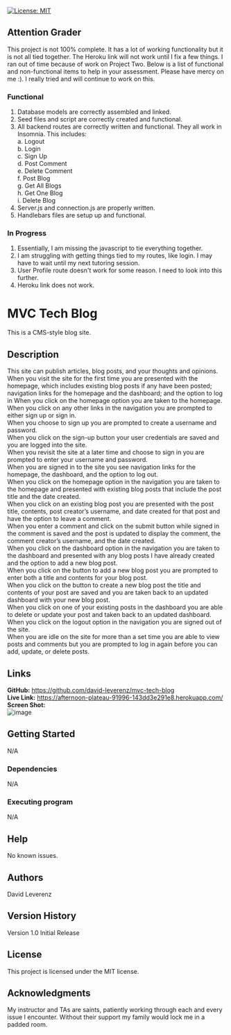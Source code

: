 [![License: MIT](https://img.shields.io/badge/License-MIT-yellow.svg)](https://opensource.org/licenses/MIT)

## Attention Grader
This project is not 100% complete.  It has a lot of working functionality but it is not all tied together.  The Heroku link will not work until I fix a few things.  I ran out of time because of work on Project Two.  Below is a list of functional and non-functional items to help in your assessment.  Please have mercy on me :).  I really tried and will continue to work on this.<br>
### Functional
1) Database models are correctly assembled and linked.
2) Seed files and script are correctly created and functional.
3) All backend routes are correctly written and functional.  They all work in Insomnia.  This includes:<br>
   a. Logout<br>
   b. Login<br>
   c. Sign Up<br>
   d. Post Comment<br>
   e. Delete Comment<br>
   f. Post Blog<br>
   g. Get All Blogs<br>
   h. Get One Blog<br>
   i. Delete Blog<br>
4) Server.js and connection.js are properly written.
5) Handlebars files are setup up and functional.

### In Progress
1. Essentially, I am missing the javascript to tie everything together.
2. I am struggling with getting things tied to my routes, like login.  I may have to wait until my next tutoring session.
3. User Profile route doesn't work for some reason.  I need to look into this further.
4. Heroku link does not work.


# MVC Tech Blog
This is a CMS-style blog site.<br>
## Description
This site can publish articles, blog posts, and your thoughts and opinions.<br>
When you visit the site for the first time you are presented with the homepage, which includes existing blog posts if any have been posted; navigation links for the homepage and the dashboard; and the option to log in
When you click on the homepage option you are taken to the homepage.<br>
When you click on any other links in the navigation you are prompted to either sign up or sign in.<br>
When you choose to sign up you are prompted to create a username and password.<br>
When you click on the sign-up button your user credentials are saved and you are logged into the site.<br>
When you revisit the site at a later time and choose to sign in you are prompted to enter your username and password.<br>
When you are signed in to the site you see navigation links for the homepage, the dashboard, and the option to log out.<br>
When you click on the homepage option in the navigation you are taken to the homepage and presented with existing blog posts that include the post title and the date created.<br>
When you click on an existing blog post you are presented with the post title, contents, post creator’s username, and date created for that post and have the option to leave a comment.<br>
When you enter a comment and click on the submit button while signed in the comment is saved and the post is updated to display the comment, the comment creator’s username, and the date created.<br>
When you click on the dashboard option in the navigation you are taken to the dashboard and presented with any blog posts I have already created and the option to add a new blog post.<br>
When you click on the button to add a new blog post you are prompted to enter both a title and contents for your blog post.<br>
When you click on the button to create a new blog post the title and contents of your post are saved and you are taken back to an updated dashboard with your new blog post.<br>
When you click on one of your existing posts in the dashboard you are able to delete or update your post and taken back to an updated dashboard.<br>
When you click on the logout option in the navigation you are signed out of the site.<br>
When you are idle on the site for more than a set time you are able to view posts and comments but you are prompted to log in again before you can add, update, or delete posts.<br>

## Links
**GitHub:** https://github.com/david-leverenz/mvc-tech-blog<br>
**Live Link:** https://afternoon-plateau-91996-143dd3e291e8.herokuapp.com/<br>
**Screen Shot:** <br>
![image](https://github.com/david-leverenz/mvc-tech-blog/assets/131185593/bae48ec2-afb3-4a62-83bc-99c2ddb29406)


## Getting Started
N/A
### Dependencies
N/A
### Executing program
N/A
## Help
No known issues.
## Authors
David Leverenz 
## Version History
Version 1.0 Initial Release
## License
This project is licensed under the MIT license.
## Acknowledgments
My instructor and TAs are saints, patiently working through each and every issue I encounter.  Without their support my family would lock me in a padded room.

